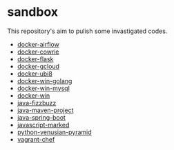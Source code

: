 sandbox
=======

This repository's aim to pulish some invastigated codes.

* [docker-airflow](docker-airflow/)
* [docker-cowrie](docker-cowrie/)
* [docker-flask](docker-flask/)
* [docker-gcloud](docker-gcloud/)
* [docker-ubi8](docker-ubi8/)
* [docker-win-golang](docker-win-golang/)
* [docker-win-mysql](docker-win-mysql/)
* [docker-win](docker-win/)
* [java-fizzbuzz](java-fizzbuzz/)
* [java-maven-project](java-maven-project/)
* [java-spring-boot](java-spring-boot/)
* [javascript-marked](javascript-marked/)
* [python-venusian-pyramid](python-venusian-pyramid/)
* [vagrant-chef](vagrant-chef/)
